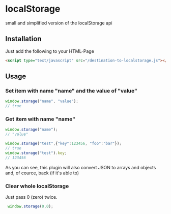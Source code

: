 # localStorage
small and simplified version of the localStorage api


## Installation
Just add the following to your HTML-Page
```html
<script type="text/javascript" src="/destination-to-localstorage.js"></script>
```


## Usage

### Set item with name "name" and the value of "value"
```javascript
window.storage("name", "value");
// true
```

### Get item with name "name"
```javascript
window.storage("name");
// "value"
```

```javascript
window.storage("test",{"key":123456, "foo":"bar"});
// true
window.storage("test").key;
// 123456
```

As you can see, this plugin will also convert JSON to arrays and objects and, of cource, back (if it's able to)

### Clear whole localStorage
Just pass 0 (zero) twice.
```javascript
 window.storage(0,0);
```
